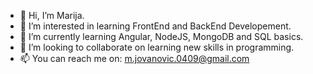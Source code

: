 - 👋 Hi, I’m Marija.
- 👀 I’m interested in learning FrontEnd and BackEnd Developement.
- 🌱 I’m currently learning Angular, NodeJS, MongoDB and SQL basics.
- 💞️ I’m looking to collaborate on learning new skills in programming.
- 📫 You can reach me on: m.jovanovic.0409@gmail.com

<!---
MaryJane86/MaryJane86 is a ✨ special ✨ repository because its `README.md` (this file) appears on your GitHub profile.
You can click the Preview link to take a look at your changes.
--->
